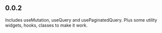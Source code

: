 ## 0.0.2

Includes useMutation, useQuery and usePaginatedQuery. Plus some utility widgets, hooks, classes to make it work.

